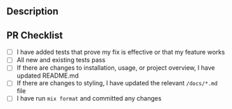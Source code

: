 ## Description

<!-- Provide a brief description of what this PR does -->

## PR Checklist

<!--
You don't actually need to include this section in your PR, but following this list
helps us a ton, especially reminders for updating docs so we don't have to change
them ourselves before releases ❤️
-->

- [ ] I have added tests that prove my fix is effective or that my feature works
- [ ] All new and existing tests pass
- [ ] If there are changes to installation, usage, or project overview, I have updated README.md
- [ ] If there are changes to styling, I have updated the relevant `/docs/*.md` file
- [ ] I have run `mix format` and committed any changes
